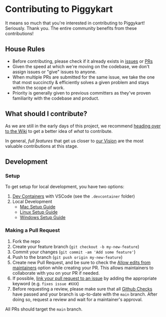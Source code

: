 # Contributing to Piggykart

It means so much that you're interested in contributing to Piggykart! Seriously. Thank you. The entire community benefits from these contributions!

## House Rules

- Before contributing, please check if it already exists in [issues](https://github.com/ChowKLB/piggykart/issues) or [PRs](https://github.com/ChowKLB/piggykart/pulls)
- Given the speed at which we're moving on the codebase, we don't assign issues or "give" issues to anyone.
- When multiple PRs are submitted for the same issue, we take the one that most succinctly & efficiently solves a given problem and stays within the scope of work.
- Priority is generally given to previous committers as they've proven familiarity with the codebase and product.

## What should I contribute?

As we are still in the early days of this project, we recommend [heading over to the Wiki](https://github.com/ChowKLB/piggykart/wiki) to get a better idea of _what_ to contribute.

In general, _full features_ that get us closer to [our Vision](https://github.com/ChowKLB/piggykart/wiki/Vision) are the most valuable contributions at this stage.

## Development

### Setup

To get setup for local development, you have two options:

1. [Dev Containers](https://code.visualstudio.com/docs/devcontainers/containers) with VSCode (see the `.devcontainer` folder)
2. Local Development
   - [Mac Setup Guide](https://github.com/ChowKLB/piggykart/wiki/Mac-Dev-Setup-Guide)
   - [Linux Setup Guide](https://github.com/ChowKLB/piggykart/wiki/Linux-Dev-Setup-Guide)
   - [Windows Setup Guide](https://github.com/ChowKLB/piggykart/wiki/Windows-Dev-Setup-Guide)

### Making a Pull Request

1. Fork the repo
2. Create your feature branch (`git checkout -b my-new-feature`)
3. Commit your changes (`git commit -am 'Add some feature'`)
4. Push to the branch (`git push origin my-new-feature`)
5. Create new Pull Request, and be sure to check the [Allow edits from maintainers](https://docs.github.com/en/pull-requests/collaborating-with-pull-requests/working-with-forks/allowing-changes-to-a-pull-request-branch-created-from-a-fork) option while creating your PR. This allows maintainers to collaborate with you on your PR if needed.
6. If possible, [link your pull request to an issue](https://docs.github.com/en/issues/tracking-your-work-with-issues/linking-a-pull-request-to-an-issue#linking-a-pull-request-to-an-issue-using-a-keyword) by adding the appropriate keyword (e.g. `fixes issue #XXX`)
7. Before requesting a review, please make sure that all [Github Checks](https://docs.github.com/en/rest/checks?apiVersion=2022-11-28) have passed and your branch is up-to-date with the `main` branch. After doing so, request a review and wait for a maintainer's approval.

All PRs should target the `main` branch.
